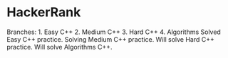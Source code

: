 # HackerRank
Branches: 1. Easy C++ 2. Medium C++ 3. Hard C++ 4. Algorithms
Solved Easy C++ practice.
Solving Medium C++ practice.
Will solve Hard C++ practice.
Will solve Algorithms C++.

